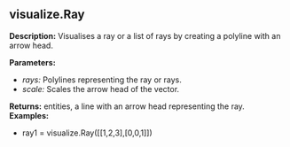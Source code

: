 ## visualize.Ray  
  
  
**Description:** Visualises a ray or a list of rays by creating a polyline with an arrow head.  
  
**Parameters:**  
  * *rays:* Polylines representing the ray or rays.  
  * *scale:* Scales the arrow head of the vector.  
  
**Returns:** entities, a line with an arrow head representing the ray.  
**Examples:**  
  * ray1 = visualize.Ray([[1,2,3],[0,0,1]])
  
